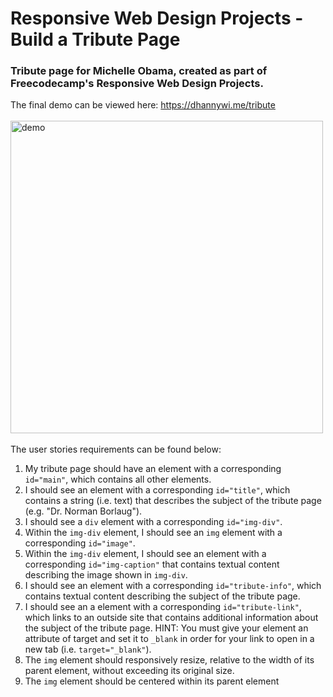 # Responsive Web Design Projects - Build a Tribute Page

### Tribute page for Michelle Obama, created as part of Freecodecamp's Responsive Web Design Projects.
The final demo can be viewed here: https://dhannywi.me/tribute<br><br>
<img src="https://64.media.tumblr.com/7d32a61f50e6305a2e1b9ce1360591b4/c7cb57dee1c53494-b7/s1280x1920/02d3c4a74a49decfe0493dd198ab22b667db071a.png" alt="demo" width="500"/>
<br><br>
The user stories requirements can be found below:

1. My tribute page should have an element with a corresponding `id="main"`, which contains all other elements.
2. I should see an element with a corresponding `id="title"`, which contains a string (i.e. text) that describes the subject of the tribute page (e.g. "Dr. Norman Borlaug").
3. I should see a `div` element with a corresponding `id="img-div"`.
4. Within the `img-div` element, I should see an `img` element with a corresponding `id="image"`.
5. Within the `img-div` element, I should see an element with a corresponding `id="img-caption"` that contains textual content describing the image shown in `img-div`.
6. I should see an element with a corresponding `id="tribute-info"`, which contains textual content describing the subject of the tribute page.
7. I should see an a element with a corresponding `id="tribute-link"`, which links to an outside site that contains additional information about the subject of the tribute page. HINT: You must give your element an attribute of target and set it to `_blank` in order for your link to open in a new tab (i.e. `target="_blank"`).
8. The `img` element should responsively resize, relative to the width of its parent element, without exceeding its original size.
9. The `img` element should be centered within its parent element
